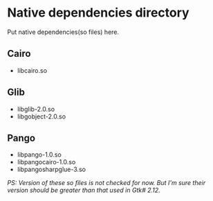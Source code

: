 # Native dependencies directory
Put native dependencies(so files) here.

## Cairo
* libcairo.so

## Glib
* libglib-2.0.so
* libgobject-2.0.so

## Pango
* libpango-1.0.so
* libpangocairo-1.0.so
* libpangosharpglue-3.so

*PS: 
Version of these so files is not checked for now.
But I'm sure their version should be greater than that used in Gtk# 2.12.*